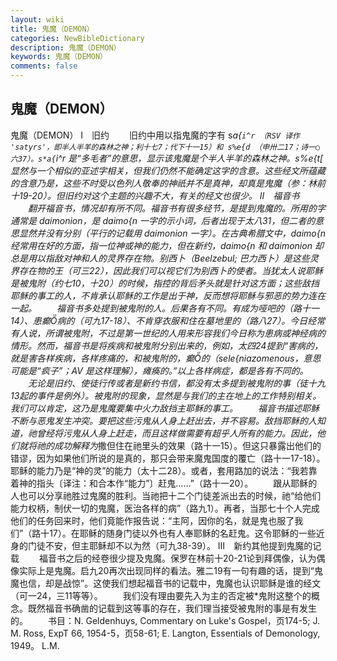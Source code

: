 ```yaml
---
layout: wiki
title: 鬼魔（DEMON）
categories: NewBibleDictionary
description: 鬼魔（DEMON）
keywords: 鬼魔（DEMON）
comments: false
---
```


## 鬼魔（DEMON）



鬼魔（DEMON）
Ⅰ　旧约
　　旧约中用以指鬼魔的字有 s*a{`i^r （RSV 译作 'satyrs'，即半人半羊的森林之神；利十七7；代下十一15）和 s%e{d （申卅二17；诗一○六37）。s*a{`i^r 是“多毛者”的意思，显示该鬼魔是个半人半羊的森林之神。s%e{t[ 显然与一个相似的亚述字相关，但我们仍然不能确定这字的含意。这些经文所蕴藏的含意乃是，这些不时受以色列人敬奉的神祇并不是真神，却真是鬼魔（参：林前十19-20）。但旧约对这个主题的兴趣不大，有关的经文也很少。
Ⅱ　福音书
　　翻开福音书，情况却有所不同。福音书有很多经节，是提到鬼魔的。所用的字通常是 daimonion，是 daimo{n 一字的示小词，后者出现于太八31，但二者的意思显然并没有分别（平行的记载用 daimonion 一字）。在古典希腊文中，daimo{n 经常用在好的方面，指一位神或神的能力，但在新约，daimo{n 和 daimonion 却总是用以指敌对神和人的灵界存在物。别西卜（Beelzebul; *巴力西卜）是这些灵界存在物的王（可三22），因此我们可以视它们为别西卜的使者。当犹太人说耶稣是被鬼附（约七10，十20）的时候，指控的背后矛头就是针对这方面；这些敌挡耶稣的事工的人，不肯承认耶稣的工作是出于神，反而想将耶稣与邪恶的势力连在一起。
　　福音书多处提到被鬼附的人。后果各有不同。有成为哑吧的（路十一14）、患癫病的（可九17-18）、不肯穿衣服和住在墓地里的（路八27）。今日经常有人说，所谓被鬼附，不过是第一世纪的人用来形容我们今日称为患病或神经病的情形。然而，福音书是将疾病和被鬼附分别出来的，例如，太四24提到“害病的，就是害各样疾病，各样疼痛的，和被鬼附的，癫的（sele{niazomenous，意思可能是“疯子”；AV 是这样理解），瘫痪的。”以上各样病症，都是各有不同的。
　　无论是旧约、使徒行传或者是新约书信，都没有太多提到被鬼附的事（徒十九13起的事件是例外）。被鬼附的现象，显然是与我们的主在地上的工作特别相关。我们可以肯定，这乃是鬼魔要集中火力敌挡主耶稣的事工。
　　福音书描述耶稣不断与*恶鬼发生冲突。要把这些污鬼从人身上赶出去，并不容易。敌挡耶稣的人知道，祂曾经将污鬼从人身上赶走，而且这样做需要有超乎人所有的能力。因此，他们就将祂的成功解释为*撒但住在祂里头的效果（路十一15）。但这只暴露出他们的错谬，因为如果他们所说的是真的，那只会带来魔鬼国度的覆亡（路十一17-18）。耶稣的能力乃是“神的灵”的能力（太十二28）。或者，套用路加的说法：“我若靠着神的指头〔译注：和合本作“能力”〕赶鬼……”（路十一20）。
　　跟从耶稣的人也可以分享祂胜过鬼魔的胜利。当祂把十二个门徒差派出去的时候，祂“给他们能力权柄，制伏一切的鬼魔，医治各样的病”（路九1）。再者，当那七十个人完成他们的任务回来时，他们竟能作报告说：“主阿，因你的名，就是鬼也服了我们”（路十17）。在耶稣的随身门徒以外也有人奉耶稣的名赶鬼。这令耶稣的一些近身的门徒不安，但主耶稣却不以为然（可九38-39）。
Ⅲ　新约其他提到鬼魔的记载
　　福音书之后的经卷很少提及鬼魔。保罗在林前十20-21论到拜偶像，认为偶像实际上是鬼魔。启九20再次出现同样的看法。雅二19有一句有趣的话，提到“鬼魔也信，却是战惊”。这使我们想起福音书的记载中，鬼魔也认识耶稣是谁的经文（可一24，三11等等）。
　　我们没有理由要先入为主的否定被*鬼附这整个的概念。既然福音书确凿的记载到这等事的存在，我们理当接受被鬼附的事是有发生的。
　　书目：N. Geldenhuys, Commentary on Luke's Gospel，页174-5; J. M. Ross, ExpT 66, 1954-5，页58-61; E. Langton, Essentials of Demonology, 1949。
L.M.




